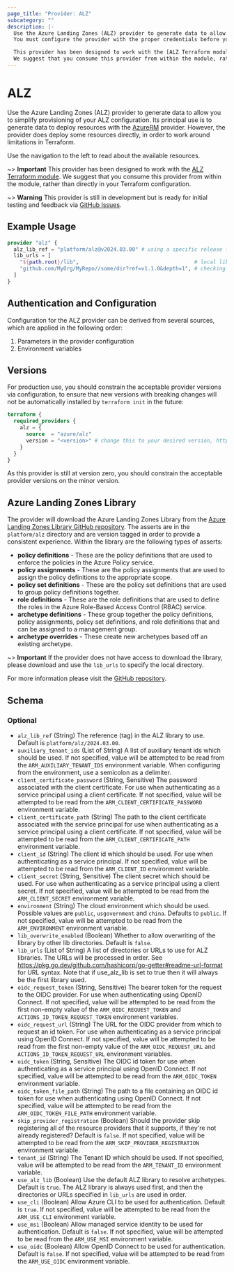 ```yaml
---
page_title: "Provider: ALZ"
subcategory: ""
description: |-
  Use the Azure Landing Zones (ALZ) provider to generate data to allow you to easily provision your ALZ configuration.
  You must configure the provider with the proper credentials before you can use it.

  This provider has been designed to work with the [ALZ Terraform module](https://registry.terraform.io/modules/Azure/avm-ptn-alz/azurerm/latest).
  We suggest that you consume this provider from within the module, rather than directly in your Terraform configuration.
---
```


# ALZ

Use the Azure Landing Zones (ALZ) provider to generate data to allow you to simplify provisioning of your ALZ configuration.
Its principal use is to generate data to deploy resources with the [AzureRM](https://github.com/Azure/terraform-provider-azurerm) provider.
However, the provider does deploy some resources directly, in order to work around limitations in Terraform.

Use the navigation to the left to read about the available resources.

~> **Important** This provider has been designed to work with the [ALZ Terraform module](https://registry.terraform.io/modules/Azure/avm-ptn-alz/azurerm/latest). We suggest that you consume this provider from within the module, rather than directly in your Terraform configuration.

~> **Warning** This provider is still in development but is ready for initial testing and feedback via [GitHub Issues](https://github.com/Azure/terraform-provider-alz/issues).

## Example Usage

```terraform
provider "alz" {
  alz_lib_ref = "platform/alz@v2024.03.00" # using a specific release from the ALZ platform library
  lib_urls = [
    "${path.root}/lib",                                     # local library
    "github.com/MyOrg/MyRepo//some/dir?ref=v1.1.0&depth=1", # checking out a specific version
  ]
}
```

## Authentication and Configuration

Configuration for the ALZ provider can be derived from several sources, which are applied in the following order:

1. Parameters in the provider configuration
1. Environment variables

## Versions

For production use, you should constrain the acceptable provider versions via
configuration, to ensure that new versions with breaking changes will not be
automatically installed by `terraform init` in the future:

```terraform
terraform {
  required_providers {
    alz = {
      source  = "azure/alz"
      version = "<version>" # change this to your desired version, https://www.terraform.io/language/expressions/version-constraints
    }
  }
}
```

As this provider is still at version zero, you should constrain the acceptable
provider versions on the minor version.

## Azure Landing Zones Library

The provider will download the Azure Landing Zones Library from the [Azure Landing Zones Library GitHub repository](https://github.com/Azure/Azure-Landing-Zones-Library).
The asserts are in the `platform/alz` directory and are version tagged in order to provide a consistent experience.
Within the library are the following types of asserts:

- **policy definitions** - These are the policy definitions that are used to enforce the policies in the Azure Policy service.
- **policy assignments** - These are the policy assignments that are used to assign the policy definitions to the appropriate scope.
- **policy set definitions** - These are the policy set definitions that are used to group policy definitions together.
- **role definitions** - These are the role definitions that are used to define the roles in the Azure Role-Based Access Control (RBAC) service.
- **archetype definitions** - These group together the policy definitions, policy assignments, policy set definitions, and role definitions that and can be assigned to a management group.
- **archetype overrides** - These create new archetypes based off an existing archetype.

~> **Important** If the provider does not have access to download the library, please download and use the `lib_urls` to specify the local directory.

For more information please visit the [GitHub repository](https://github.com/Azure/Azure-Landing-Zones-Library).

<!-- schema generated by tfplugindocs -->
## Schema

### Optional

- `alz_lib_ref` (String) The reference (tag) in the ALZ library to use. Default is `platform/alz/2024.03.00`.
- `auxiliary_tenant_ids` (List of String) A list of auxiliary tenant ids which should be used. If not specified, value will be attempted to be read from the `ARM_AUXILIARY_TENANT_IDS` environment variable. When configuring from the environment, use a semicolon as a delimiter.
- `client_certificate_password` (String, Sensitive) The password associated with the client certificate. For use when authenticating as a service principal using a client certificate. If not specified, value will be attempted to be read from the `ARM_CLIENT_CERTIFICATE_PASSWORD` environment variable.
- `client_certificate_path` (String) The path to the client certificate associated with the service principal for use when authenticating as a service principal using a client certificate. If not specified, value will be attempted to be read from the `ARM_CLIENT_CERTIFICATE_PATH` environment variable.
- `client_id` (String) The client id which should be used. For use when authenticating as a service principal. If not specified, value will be attempted to be read from the `ARM_CLIENT_ID` environment variable.
- `client_secret` (String, Sensitive) The client secret which should be used. For use when authenticating as a service principal using a client secret. If not specified, value will be attempted to be read from the `ARM_CLIENT_SECRET` environment variable.
- `environment` (String) The cloud environment which should be used. Possible values are `public`, `usgovernment` and `china`. Defaults to `public`. If not specified, value will be attempted to be read from the `ARM_ENVIRONMENT` environment variable.
- `lib_overwrite_enabled` (Boolean) Whether to allow overwriting of the library by other lib directories. Default is `false`.
- `lib_urls` (List of String) A list of directories or URLs to use for ALZ libraries. The URLs will be processed in order. See <https://pkg.go.dev/github.com/hashicorp/go-getter#readme-url-format> for URL syntax. Note that if use_alz_lib is set to true then it will always be the first library used.
- `oidc_request_token` (String, Sensitive) The bearer token for the request to the OIDC provider. For use when authenticating using OpenID Connect. If not specified, value will be attempted to be read from the first non-empty value of the `ARM_OIDC_REQUEST_TOKEN` and `ACTIONS_ID_TOKEN_REQUEST_TOKEN` environment variables.
- `oidc_request_url` (String) The URL for the OIDC provider from which to request an id token. For use when authenticating as a service principal using OpenID Connect. If not specified, value will be attempted to be read from the first non-empty value of the `ARM_OIDC_REQUEST_URL` and `ACTIONS_ID_TOKEN_REQUEST_URL` environment variables.
- `oidc_token` (String, Sensitive) The OIDC id token for use when authenticating as a service principal using OpenID Connect. If not specified, value will be attempted to be read from the `ARM_OIDC_TOKEN` environment variable.
- `oidc_token_file_path` (String) The path to a file containing an OIDC id token for use when authenticating using OpenID Connect. If not specified, value will be attempted to be read from the `ARM_OIDC_TOKEN_FILE_PATH` environment variable.
- `skip_provider_registration` (Boolean) Should the provider skip registering all of the resource providers that it supports, if they're not already registered? Default is `false`. If not specified, value will be attempted to be read from the `ARM_SKIP_PROVIDER_REGISTRATION` environment variable.
- `tenant_id` (String) The Tenant ID which should be used. If not specified, value will be attempted to be read from the `ARM_TENANT_ID` environment variable.
- `use_alz_lib` (Boolean) Use the default ALZ library to resolve archetypes. Default is `true`. The ALZ library is always used first, and then the directories or URLs specified in `lib_urls` are used in order.
- `use_cli` (Boolean) Allow Azure CLI to be used for authentication. Default is `true`. If not specified, value will be attempted to be read from the `ARM_USE_CLI` environment variable.
- `use_msi` (Boolean) Allow managed service identity to be used for authentication. Default is `false`. If not specified, value will be attempted to be read from the `ARM_USE_MSI` environment variable.
- `use_oidc` (Boolean) Allow OpenID Connect to be used for authentication. Default is `false`. If not specified, value will be attempted to be read from the `ARM_USE_OIDC` environment variable.
